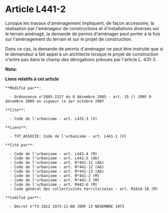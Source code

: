 # Article L441-2

Lorsque les travaux d'aménagement impliquent, de façon accessoire, la réalisation par l'aménageur de constructions et
d'installations diverses sur le terrain aménagé, la demande de permis d'aménager peut porter à la fois sur l'aménagement du
terrain et sur le projet de construction. 

Dans ce cas, la demande de permis d'aménager ne peut être instruite que si le demandeur a fait appel à un architecte lorsque
le projet de construction n'entre pas dans le champ des dérogations prévues par l'article L. 431-3.

**Nota:**



**Liens relatifs à cet article**

	**Modifié par**:

	  - Ordonnance n°2005-1527 du 8 décembre 2005 - art. 15 () JORF 9 décembre 2005 en vigueur le 1er octobre 2007

	**Cite**:

	  - Code de l'urbanisme - art. L431-3 (V)

	**Liens**:

	  - TXT_ASSOCIE: Code de l'urbanisme - art. L441-1 (V)

	**Cité par**:

	  - Code de l'urbanisme - art. L441-4 (M)
	  - Code de l'urbanisme - art. L441-5 (Ab)
	  - Code de l'urbanisme - art. R*441-11 (Ab)
	  - Code de l'urbanisme - art. R*441-12 (Ab)
	  - Code de l'urbanisme - art. R*441-13 (Ab)
	  - Code de l'urbanisme - art. R*441-2 (M)
	  - Code de l'urbanisme - art. R*441-3 (M)
	  - Code de l'urbanisme - art. R442-6 (M)
	  - Code général des collectivités territoriales - art. R1614-18 (M)

	**Codifié par**:

	  - Décret n°73-1022 1973-11-08 JORF 13 NOVEMBRE 1973
